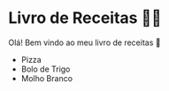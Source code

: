 #              Livro de Receitas :man_cook:

Olá! Bem vindo ao meu livro de receitas :wave: 

- Pizza
- Bolo de Trigo
- Molho Branco

